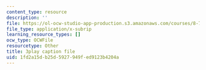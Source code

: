 ```yaml
---
content_type: resource
description: ''
file: https://ol-ocw-studio-app-production.s3.amazonaws.com/courses/8-701-introduction-to-nuclear-and-particle-physics-fall-2020/1fd2a15db25d5927949fed9123b4204a_HynldX56FHI.vtt
file_type: application/x-subrip
learning_resource_types: []
ocw_type: OCWFile
resourcetype: Other
title: 3play caption file
uid: 1fd2a15d-b25d-5927-949f-ed9123b4204a
---
```

